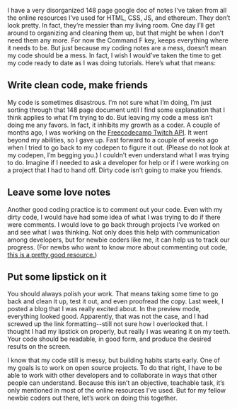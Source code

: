 I have a very disorganized 148 page google doc of notes I’ve taken from all the online resources I’ve used for HTML, CSS, JS, and ethereum. They don’t look pretty. In fact, they’re messier than my living room. One day I’ll get around to organizing and cleaning them up, but that might be when I don’t need them any more. For now the Command F key, keeps everything where it needs to be. But just because my coding notes are a mess, doesn’t mean my code should be a mess. In fact, I wish I would’ve taken the time to get my code ready to date as I was doing tutorials. Here’s what that means:

## Write clean code, make friends
My code is sometimes disastrous. I’m not sure what I’m doing, I’m just sorting through that 148 page document until I find some explanation that I think applies to what I’m trying to do. But leaving my code a mess isn’t doing me any favors. In fact, it inhibits my growth as a coder. A couple of months ago, I was working on the <a href="https://www.freecodecamp.org/challenges/use-the-twitchtv-json-api"> Freecodecamp Twitch API</a>. It went beyond my abilities, so I gave up. Fast forward to a couple of weeks ago when I tried to go back to my codepen to figure it out. (Please do not look at my codepen, I’m begging you.) I couldn’t even understand what I was trying to do. Imagine if I needed to ask a developer for help or if I were working on a project that I had to hand off. Dirty code isn’t going to make you friends.

## Leave some love notes
<p>Another good coding practice is to comment out your code. Even with my dirty code, I would have had some idea of what I was trying to do if there were comments. I would love to go back through projects I’ve worked on and see what I was thinking. Not only does this help with communication among developers, but for newbie coders like me, it can help us to track our progress. (For newbs who want to know more about commenting out code, <a href="https://medium.freecodecamp.org/code-comments-the-good-the-bad-and-the-ugly-be9cc65fbf83">this is a pretty good resource.</a>)</p>

## Put some lipstick on it

You should always polish your work. That means taking some time to go back and clean it up, test it out, and even proofread the copy. Last week, I posted a blog that I was really excited about. In the preview mode, everything looked good. Apparently, that was not the case, and I had screwed up the link formatting--still not sure how I overlooked that. I thought I had my lipstick on properly, but really I was wearing it on my teeth. Your code should be readable, in good form, and produce the desired results on the screen.

I know that my code still is messy, but building habits starts early. One of my goals is to work on open source projects. To do that right, I have to be able to work with other developers and to collaborate in ways that other people can understand. Because this isn’t an objective, teachable task, it’s only mentioned in most of the online resources I’ve used. But for my fellow newbie coders out there, let’s work on doing this together.
